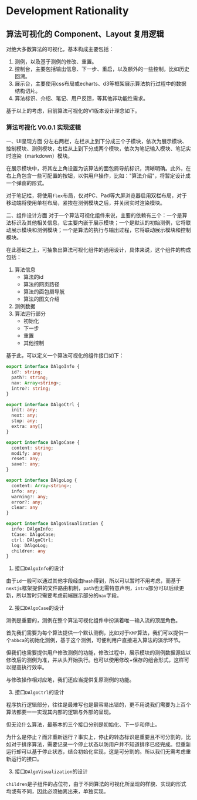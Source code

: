 # Development Rationality

## 算法可视化的 Component、Layout 复用逻辑

对绝大多数算法的可视化，基本构成主要包括：
1. 测例，以及基于测例的修改、重置。
2. 控制台，主要包括输出信息、下一步、重启，以及额外的一些控制，比如历史回溯。
3. 展示台，主要使用css布局或echarts、d3等框架展示算法执行过程中的数据结构切片。
4. 算法标识、介绍、笔记、用户反馈，等其他非功能性需求。

基于以上的考虑，目前算法可视化的V1版本设计理念如下。

### 算法可视化 V0.0.1 实现逻辑
一、UI呈现方面
分左右两栏，左栏从上到下分成三个子模块，依次为展示模块、控制模块、测例模块，右栏从上到下分成两个模块，依次为笔记输入模块、笔记实时渲染（markdown）模块。

在展示模块中，将其左上角设置为该算法的面包屑导航标识，清晰明确。此外，在右上角包含一些可配置的按钮，以供用户操作，比如："算法介绍"，将暂定设计成一个弹窗的形式。

对于笔记栏，将使用`flex`布局，仅对PC、Pad等大屏浏览器启用双栏布局，对于移动端将使用单栏布局，紧挨在测例模块之后，并关闭实时渲染模块。

二、组件设计方面
对于一个算法可视化组件来说，主要的依赖有三个：一个是算法标识及其他相关信息，它主要内嵌于展示模块；一个是默认的初始测例，它将联动展示模块和测例模块；一个是算法的执行与输出过程，它将联动展示模块和控制模块。

在此基础之上，可抽象出算法可视化组件的通用设计，具体来说，这个组件的构成包括：
1. 算法信息 
   - 算法的id
   - 算法的网页路径
   - 算法的面包屑导航
   - 算法的图文介绍
2. 测例数据
3. 算法运行部分
    - 初始化
    - 下一步
    - 重置
    - 其他控制
   
基于此，可以定义一个算法可视化的组件接口如下：
```typescript
export interface DAlgoInfo {
  id?: string;
  path?: string;
  nav: Array<string>;
  intro?: string;
}

export interface DAlgoCtrl {
  init: any;
  next: any;
  stop: any;
  extra: any[]
}

export interface DAlgoCase {
  content: string;
  modify: any;
  reset: any;
  save?: any;
}

export interface DAlgoLog {
  content: Array<string>;
  info: any;
  warning?: any;
  error?: any;
  clear: any
}

export interface DAlgoVisualization {
  info: DAlgoInfo;
  tCase: DAlgoCase;
  ctrl: DAlgoCtrl;
  log: DAlgoLog;
  children: any
}
```
1. 接口`DAlgoInfo`的设计
   
由于`id`一般可以通过其他字段经由`hash`得到，所以可以暂时不用考虑，而基于`nextjs`框架提供的文件路由机制，`path`也无需特意声明，`intro`部分可以后续更新，所以暂时只需要考虑前端展示部分的`nav`字段。

2. 接口`DAlgoCase`的设计
   
测例是重要的，测例在整个算法可视化组件中扮演着唯一输入流的顶层角色。

首先我们需要为每个算法提供一个默认测例，比如对于`KMP`算法，我们可以提供一个`abbca`的初始化测例，基于这个测例，可便利用户直接进入算法的演示环节。

但我们也需要提供用户修改测例的功能，修改过程中，展示模块的测例数据源应以修改后的测例为准，并从头开始执行。也可以使用修改+保存的组合形式，这样可以提高执行效率。

与修改操作相对应地，我们还应当提供复原测例的功能。

3. 接口`DAlgoCtrl`的设计

程序执行逻辑部分，往往是最难写也是最容易出错的，更不用说我们需要为上百个算法都要一一实现其内部的逻辑与外部的呈现。

但无论什么算法，最基本的三个接口分别是初始化、下一步和停止。

为什么是停止？而非重新运行？事实上，停止的转态标识是重要且不可分割的，比如对于排序算法，需要记录一个停止状态以防用户并不知道排序已经完成。但重新运行却可以基于停止状态，结合初始化实现，这是可分割的。所以我们无需考虑重新运行的接口。

3. 接口`DAlgoVisualization`的设计 
   
`children`是子组件的占位符，由于不同算法的可视化所呈现的样貌、实现的形式均或有不同，因此必须抽离出来，单独实现。




